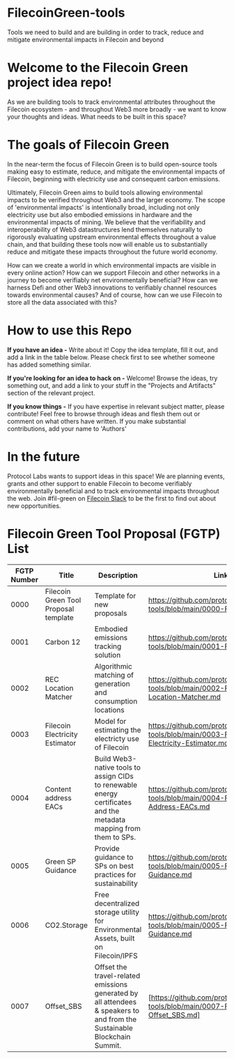 # FilecoinGreen-tools
Tools we need to build and are building in order to track, reduce and mitigate environmental impacts in Filecoin and beyond

# Welcome to the Filecoin Green project idea repo!
As we are building tools to track environmental attributes throughout the Filecoin ecosystem - and throughout Web3 more broadly - we want to know your thoughts and ideas. What needs to be built in this space?

# The goals of Filecoin Green

In the near-term the focus of Filecoin Green is to build open-source tools making easy to estimate, reduce, and mitigate the environmental impacts of Filecoin, beginning with electricity use and consequent carbon emissions.

Ultimately, Filecoin Green aims to build tools allowing environmental impacts to be verified throughout Web3 and the larger economy. The scope of 'environmental impacts' is intentionally broad, including not only electricity use but also embodied emissions in hardware and the environmental impacts of mining. We believe that the verifiability and interoperability of Web3 datastructures lend themselves naturally to rigorously evaluating upstream environmental effects throughout a value chain, and that building these tools now will enable us to substantially reduce and mitigate these impacts throughout the future world economy.

How can we create a world in which environmental impacts are visible in every online action? How can we support Filecoin and other networks in a journey to become verifiably net environmentally beneficial? How can we harness Defi and other Web3 innovations to verifiably channel resources towards environmental causes? And of course, how can we use Filecoin to store all the data associated with this?

# How to use this Repo
**If you have an idea -** Write about it! Copy the idea template, fill it out, and add a link in the table below. Please check first to see whether someone has added something similar.

**If you're looking for an idea to hack on -** Welcome! Browse the ideas, try something out, and add a link to your stuff in the "Projects and Artifacts" section of the relevant project.

**If you know things -** If you have expertise in relevant subject matter, please contribute! Feel free to browse through ideas and flesh them out or comment on what others have written. If you make substantial contributions, add your name to 'Authors'

# In the future
Protocol Labs wants to support ideas in this space! We are planning events, grants and other support to enable Filecoin to become verifiably environmentally beneficial and to track environmental impacts throughout the web. Join #fil-green on [Filecoin Slack](https://filecoin.io/slack) to be the first to find out about new opportunities.

# Filecoin Green Tool Proposal (FGTP) List
|FGTP Number|Title|Description|Link|
|---|---|---|---|
| 0000 | Filecoin Green Tool Proposal template | Template for new proposals | https://github.com/protocol/FilecoinGreen-tools/blob/main/0000-FGTP-template.md |
| 0001 | Carbon 12 | Embodied emissions tracking solution | https://github.com/protocol/FilecoinGreen-tools/blob/main/0001-FGTP-Carbon12.md |
| 0002 | REC Location Matcher | Algorithmic matching of generation and consumption locations | https://github.com/protocol/FilecoinGreen-tools/blob/main/0002-FGTP-REC-Location-Matcher.md |
| 0003 | Filecoin Electricity Estimator | Model for estimating the electricty use of Filecoin  | https://github.com/protocol/FilecoinGreen-tools/blob/main/0003-FGTP-Filecoin-Electricity-Estimator.md |
| 0004 | Content address EACs | Build Web3-native tools to assign CIDs to renewable energy certificates and the metadata mapping from them to SPs.  | https://github.com/protocol/FilecoinGreen-tools/blob/main/0004-FGTP-Content-Address-EACs.md |
| 0005 | Green SP Guidance | Provide guidance to SPs on best practices for sustainability | https://github.com/protocol/FilecoinGreen-tools/blob/main/0005-FGTP-Green-SP-Guidance.md |
| 0006 | CO2.Storage | Free decentralized storage utility for Environmental Assets, built on Filecoin/IPFS | https://github.com/protocol/FilecoinGreen-tools/blob/main/0005-FGTP-Green-SP-Guidance.md |
| 0007 | Offset_SBS | Offset the travel-related emissions generated by all attendees & speakers to and from the Sustainable Blockchain Summit. | [https://github.com/protocol/FilecoinGreen-tools/blob/main/0007-FGTP-Offset_SBS.md] |





